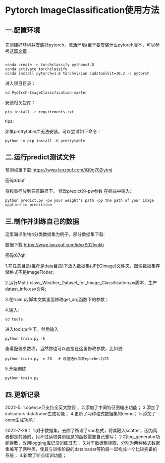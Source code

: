 # Pytorch ImageClassification使用方法


## 一.配置环境

### 

先创建好环境并安装好pytorch，激活环境(至于要安装什么pytorch版本，可以参考[这篇文章](https://blog.csdn.net/Killer_kali/article/details/123173414?spm=1001.2014.3001.5501)：

```

conda create -n torchclassify python=3.8
conda activate torchclassify
conda install pytorch=1.8 torchvision cudatoolkit=10.2 -c pytorch

```

进入项目目录：

```
cd Pyotrch-ImageClassification-master
```

安装相关包库：

```
pip install -r requirements.txt
```

tips:

如果prettytable库无法安装，可以尝试如下命令：

```
python -m pip install -U prettytable
```

## 二.运行predict测试文件

预测权重下载:https://wwp.lanzouf.com/iQ9g702lytmj

密码:6bbf

将权重存放到任意路径下。
修改predict的-pw参数
在终端中输入:

```
python predict.py -pw your weight's path -pp the path of your image applied to prediciton
```
## 三.制作并训练自己的数据
这里海洋生物4分类数据集为例子，部分数据集下载:


数据下载:https://wwp.lanzouf.com/idxxS02lynkb

密码:67qh

1.在任意目录(推荐是data目录)下放入数据集(JPEGImage)文件夹，图像数据集存储格式不是ImageFloder;

2.运行Multi-class_Weather_Dataset_for_Image_Classification.py脚本，生产datast_info.csv文件;

3.在train.py脚本文集里面修改get_arg函数下的参数；

4.输入:

```
cd tools
```
进入tools文件下，然后输入
```
python train.py -h
```
查看配置参数项，当然你也可以直接在这里修改参数，比如说:
```
python train.py -e 20   # 设置迭代次数epoches为20
```

5.开始训练
```
python train.py
```

## 四.更新记录
2022-5:
1.opencv只支持全英文路径；
2.添加了中间特征图输出功能；
3.添加了indicators dataframe生成功能；
4.更新了两种格式数据集的demo；
5.添加了onnx生成功能；

2022-7-28：
1.对于数据集，去除了所谓了voc格式，将其融入scatter，因为两者都是共通的，只不过读取类别信息的函数需要自己重写；
2.将log_generator功能拆散，改用logging库记录训练日志；
3.对于数据集读取，分别为两种格式数据集编写了两种类，使其与训练阶段的dataloader等阶段一起构成一个比较完备的系统；
4.新增了断点续训功能；
